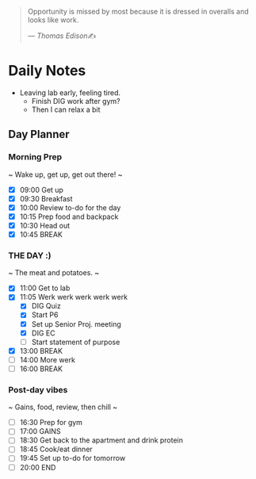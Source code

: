 > Opportunity is missed by most because it is dressed in overalls and looks like work.
>
> &mdash; <cite>Thomas Edison</cite>✍️
# Daily Notes
- Leaving lab early, feeling tired. 
	- Finish DIG work after gym?
	- Then I can relax a bit


## Day Planner
### Morning Prep
~
Wake up, get up, get out there!
~
- [x] 09:00 Get up
- [x] 09:30 Breakfast
- [x] 10:00 Review to-do for the day
- [x] 10:15 Prep food and backpack
- [x] 10:30 Head out
- [x] 10:45 BREAK

### THE DAY :)
~
The meat and potatoes.
~
- [x] 11:00 Get to lab
- [x] 11:05 Werk werk werk werk werk
	- [x] DIG Quiz
	- [x] Start P6
	- [x] Set up Senior Proj. meeting
	- [x] DIG EC
	- [ ] Start statement of purpose
- [x] 13:00 BREAK
- [ ] 14:00 More werk
- [ ] 16:00 BREAK

### Post-day vibes
~
Gains, food, review, then chill
~
- [ ] 16:30 Prep for gym
- [ ] 17:00 GAINS
- [ ] 18:30 Get back to the apartment and drink protein
- [ ] 18:45 Cook/eat dinner
- [ ] 19:45 Set up to-do for tomorrow
- [ ] 20:00 END